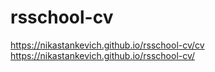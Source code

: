 # rsschool-cv

https://nikastankevich.github.io/rsschool-cv/cv
https://nikastankevich.github.io/rsschool-cv/